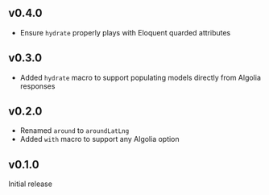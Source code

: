 ## v0.4.0

* Ensure `hydrate` properly plays with Eloquent quarded attributes

## v0.3.0

* Added `hydrate` macro to support populating models directly from Algolia responses

## v0.2.0

* Renamed `around` to `aroundLatLng`
* Added `with` macro to support any Algolia option

## v0.1.0

Initial release